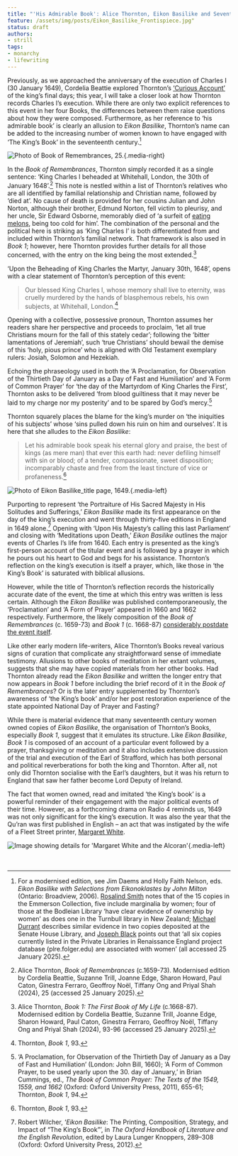 ```yaml
---
title: "'His Admirable Book': Alice Thornton, Eikon Basilike and Seventeenth-Century Women's Books"
feature: /assets/img/posts/Eikon_Basilike_Frontispiece.jpg"
status: draft
authors:
- strill
tags:
- monarchy
- lifewriting
---
```


Previously, as we approached the anniversary of the execution of Charles I (30 January 1649), Cordelia Beattie explored Thornton’s [‘Curious Account’](https://thornton.kdl.kcl.ac.uk/posts/blog/2023-01-27-last-days-charlesI) of the king’s final days; this year, I will take a closer look at how Thornton records Charles I’s execution. While there are only two explicit references to this event in her four Books, the differences between them raise questions about how they were composed. Furthermore, as her reference to ‘his admirable book’ is clearly an allusion to *Eikon Basilike*, Thornton’s name can be added to the increasing number of women known to have engaged with ‘The King’s Book’ in the seventeenth century.[^1]

![Photo of *Book of Remembrances*, 25.]({{"/assets/img/posts/BookRem_25.jpg"|url}} "Alice Thornton, Book of Remembrances, 25. © Derek Beattie"){.media-right}

In the *Book of Remembrances*, Thornton simply recorded it as a single sentence: ‘King Charles I beheaded at Whitehall, London, the 30th of January 1648’.[^2] This note is nestled within a list of Thornton’s relatives who are all identified by familial relationship and Christian name, followed by ‘died at’. No cause of death is provided for her cousins Julian and John Norton, although their brother, Edmund Norton, fell victim to pleurisy, and her uncle, Sir Edward Osborne, memorably died of ‘a surfeit of [eating melons](https://www.historyworkshop.org.uk/food/forbidden-fruit/), being too cold for him’. The combination of the personal and the political here is striking as ‘King Charles I’ is both differentiated from and included within Thornton’s familial network. That framework is also used in *Book 1*; however, here Thornton provides further details for all those concerned, with the entry on the king being the most extended.[^3]  

‘Upon the Beheading of King Charles the Martyr, January 30th, 1648’, opens with a clear statement of Thornton’s perception of this event:

>Our blessed King Charles I, whose memory shall live to eternity, was cruelly murdered by the hands of blasphemous rebels, his own subjects, at Whitehall, London.[^4] 

Opening with a collective, possessive pronoun, Thornton assumes her readers share her perspective and proceeds to proclaim, ‘let all true Christians mourn for the fall of this stately cedar’; following the ‘bitter lamentations of Jeremiah’, such ‘true Christians’ should bewail the demise of this ‘holy, pious prince’ who is aligned with Old Testament exemplary rulers: Josiah, Solomon and Hezekiah.

Echoing the phraseology used in both the ‘A Proclamation, for Observation of the Thirtieth Day of January as a Day of Fast and Humiliation’ and ‘A Form of Common Prayer' for ‘the day of the Martyrdom of King Charles the First’, Thornton asks to be delivered ‘from blood guiltiness that it may never be laid to my charge nor my posterity’ and to be spared by God’s mercy.[^5] 

Thornton squarely places the blame for the king’s murder on ‘the iniquities of his subjects’ whose ‘sins pulled down his ruin on him and ourselves’. It is here that she alludes to the *Eikon Basilike*:

>Let his admirable book speak his eternal glory and praise, the best of kings (as mere man) that ever this earth had: never defiling himself with sin or blood; of a tender, compassionate, sweet disposition; incomparably chaste and free from the least tincture of vice or profaneness.[^6]

![Photo of *Eikon Basilike*_title page, 1649.]({{"/assets/img/posts/Eikon_Basilike_1649.jpg"|url}} "Title page of *Eikon Basilike*. © Public domain, via Wikimedia Commons"){.media-left}

Purporting to represent ‘the Portraiture of His Sacred Majesty in His Solitudes and Sufferings,’ *Eikon Basilike* made its first appearance on the day of the king’s execution and went through thirty-five editions in England in 1649 alone.[^7] Opening with ‘Upon His Majesty’s calling this last Parliament’ and closing with ‘Meditations upon Death,’ *Eikon Basilike* outlines the major events of Charles I’s life from 1640.  Each entry is presented as the king’s first-person account of the titular event and is followed by a prayer in which he pours out his heart to God and begs for his assistance. Thornton’s reflection on the king’s execution is itself a prayer, which, like those in ‘the King’s Book’ is saturated with biblical allusions.

However, while the title of Thornton’s reflection records the historically accurate date of the event, the time at which this entry was written is less certain. Although the *Eikon Basilike* was published contemporaneously, the ‘Proclamation’ and ‘A Form of Prayer’ appeared in 1660 and 1662 respectively. Furthermore, the likely composition of the *Book of Remembrances* (c. 1659-73) and *Book 1* (c. 1668-87) [considerably postdate the event itself](https://thornton.kdl.kcl.ac.uk/books/).

Like other early modern life-writers, Alice Thornton’s Books reveal various signs of curation that complicate any straightforward sense of immediate testimony.  Allusions to other books of meditation in her extant volumes, suggests that she may have copied materials from her other books. Had Thornton already read the *Eikon Basilike* and written the longer entry that now appears in *Book 1* before including the brief record of it in the *Book of Remembrances*? Or is the later entry supplemented by Thornton’s awareness of ‘the King’s book’ and/or her post restoration experience of the state appointed National Day of Prayer and Fasting?

While there is material evidence that many seventeenth century women owned copies of *Eikon Basilike*, the organisation of Thornton’s Books, especially *Book 1*, suggest that it emulates its structure.  Like *Eikon Basilike*, *Book 1* is composed of an account of a particular event followed by a prayer, thanksgiving or meditation and it also includes extensive discussion of the trial and execution of the Earl of Strafford, which has both personal and political reverberations for both the king and Thornton. After all, not only did Thornton socialise with the Earl’s daughters, but it was his return to England that saw her father become Lord Deputy of Ireland.  

The fact that women owned, read and imitated ‘the King’s book’ is a powerful reminder of their engagement with the major political events of their time. However, as a forthcoming drama on Radio 4 reminds us, 1649 was not only significant for the king’s execution. It was also the year that the Qu’ran was first published in English – an act that was instigated by the wife of a Fleet Street printer, [Margaret White](https://www.bbc.co.uk/programmes/m0027k0z).

![Image showing details for 'Margaret White and the Alcoran']({{"/assets/img/posts/Radio4_Alcoran.jpg"|url}} "Screenshot of BBC advertisement"){.media-left}
<br>
<br>
<br>
[^1]: For a modernised edition, see Jim Daems and Holly Faith Nelson, eds. *Eikon Basilike with Selections from Eikonoklastes by John Milton* (Ontario: Broadview, 2006). [Rosalind Smith](https://emmersoncollection.cems.anu.edu.au/2022/05/ownership-gift-and-witness-early-modern-womens-marginalia-in-the-eikon-basilike/) notes that of the 15 copies in the Emmerson Collection, five include marginalia by women; four of those at the Bodleian Library ‘have clear evidence of ownership by women’ as does one in the Turnbull library in New Zealand; [Michael Durrant](https://earlymodernfemalebookownership.wordpress.com/2023/12/22/eikon-basilike-the-pourtraicture-of-his-sacred-majestie-in-his-solitudes-and-sufferings-1648-9/#_ftnref4) describes similar evidence in two copies deposited at the Senate House Library, and [Joseph Black](https://earlymodernfemalebookownership.wordpress.com/2022/07/28/charles-i-eikon-basilike-1649-2/) points out that ‘all six copies currently listed in the Private Libraries in Renaissance England project database (plre.folger.edu) are associated with women’ (all accessed 25 January 2025).

[^2]: Alice Thornton, *Book of Remembrances* (c.1659-73). Modernised edition by Cordelia Beattie, Suzanne Trill, Joanne Edge, Sharon Howard, Paul Caton, Ginestra Ferraro, Geoffroy Noël, Tiffany Ong and Priyal Shah (2024), 25 (accessed 25 January 2025). 

[^3]: Alice Thornton, *Book 1: The First Book of My Life* (c.1668-87). Modernised edition by Cordelia Beattie, Suzanne Trill, Joanne Edge, Sharon Howard, Paul Caton, Ginestra Ferraro, Geoffroy Noël, Tiffany Ong and Priyal Shah (2024), 93-96 (accessed 25 January 2025).

[^4]: Thornton, *Book 1*, 93. 

[^5]: ‘A Proclamation, for Observation of the Thirtieth Day of January as a Day of Fast and Humiliation’ (London: John Bill, 1660); ‘A Form of Common Prayer, to be used yearly upon the 30. day of January,’ in Brian Cummings, ed., *The Book of Common Prayer: The Texts of the 1549, 1559, and 1662* (Oxford: Oxford University Press, 2011), 655-61; Thornton, *Book 1*, 94.

[^6]: Thornton, *Book 1*, 93.

[^7]: Robert Wilcher, ‘*Eikon Basilike*: The Printing, Composition, Strategy, and Impact of “The King’s Book”’, in *The Oxford Handbook of Literature and the English Revolution*, edited by Laura Lunger Knoppers, 289–308 (Oxford: Oxford University Press, 2012).



